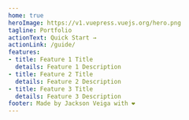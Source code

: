 ```yaml
---
home: true
heroImage: https://v1.vuepress.vuejs.org/hero.png
tagline: Portfolio
actionText: Quick Start →
actionLink: /guide/
features:
- title: Feature 1 Title
  details: Feature 1 Description
- title: Feature 2 Title
  details: Feature 2 Description
- title: Feature 3 Title
  details: Feature 3 Description
footer: Made by Jackson Veiga with ❤️
---
```

